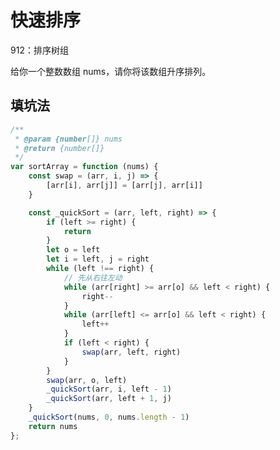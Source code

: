 # 快速排序

<company value="这个频率比较高。。。对于前端来说，算基础考点"></company>

<leetcode href="https://leetcode-cn.com/problems/sort-an-array/">912：排序树组</leetcode>

给你一个整数数组 nums，请你将该数组升序排列。

## 填坑法
```js
/**
 * @param {number[]} nums
 * @return {number[]}
 */
var sortArray = function (nums) {
    const swap = (arr, i, j) => {
        [arr[i], arr[j]] = [arr[j], arr[i]]
    }

    const _quickSort = (arr, left, right) => {
        if (left >= right) {
            return
        }
        let o = left
        let i = left, j = right
        while (left !== right) {
            // 先从右往左动
            while (arr[right] >= arr[o] && left < right) {
                right--
            }
            while (arr[left] <= arr[o] && left < right) {
                left++
            }
            if (left < right) {
                swap(arr, left, right)
            }
        }
        swap(arr, o, left)
        _quickSort(arr, i, left - 1)
        _quickSort(arr, left + 1, j)
    }
    _quickSort(nums, 0, nums.length - 1)
    return nums
};
```


<comment/>
<tongji/>